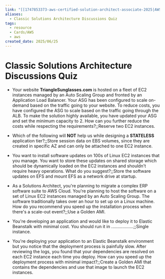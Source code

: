 ```yaml
---
link: "[[1747853373-aws-certified-solution-architect-associate-2025|AWS Certified Solution Architect Associate 2025]]"
aliases:
  - Classic Solutions Architecture Discussions Quiz
tags:
  - resource
  - Cards/AWS
  - aws
created_date: 2025/06/25
---
```

# Classic Solutions Architecture Discussions Quiz
- Your website **TriangleSunglasses.com** is hosted on a fleet of EC2 instances managed by an Auto Scaling Group and fronted by an Application Load Balancer. Your ASG has been configured to scale on-demand based on the traffic going to your website. To reduce costs, you have configured the ASG to scale based on the traffic going through the ALB. To make the solution highly available, you have updated your ASG and set the minimum capacity to 2. How can you further reduce the costs while respecting the requirements?;;Reserve two EC2 instances.
<!--SR:!2025-07-26,11,270-->
- Which of the following will **NOT** help us while designing a **STATELESS** application tier?;;Store session data on EBS volumes, since they are created in specific AZ and can only be attached to one EC2 instance.
<!--SR:!2025-07-26,10,250-->
- You want to install software updates on 100s of Linux EC2 instances that you manage. You want to store these updates on shared storage which should be dynamically loaded on the EC2 instances and shouldn't require heavy operations. What do you suggest?;;Store the software updates on EFS and mount EFS as a network drive at startup.
<!--SR:!2025-07-31,15,290-->
- As a Solutions Architect, you're planning to migrate a complex ERP software suite to AWS Cloud. You're planning to host the software on a set of Linux EC2 instances managed by an Auto Scaling Group. The software traditionally takes over an hour to set up on a Linux machine. How do you recommend you speed up the installation process when there's a scale-out event?;;Use a Golden AMI.
<!--SR:!2025-07-27,11,270-->
- You're developing an application and would like to deploy it to Elastic Beanstalk with minimal cost. You should run it in ..................;;Single instance.
<!--SR:!2025-08-28,34,270-->
- You're deploying your application to an Elastic Beanstalk environment but you notice that the deployment process is painfully slow. After reviewing the logs, you found that your dependencies are resolved on each EC2 instance each time you deploy. How can you speed up the deployment process with minimal impact?;;Create a Golden AMI that contains the dependencies and use that image to launch the EC2 instances.
<!--SR:!2025-08-30,40,290-->
